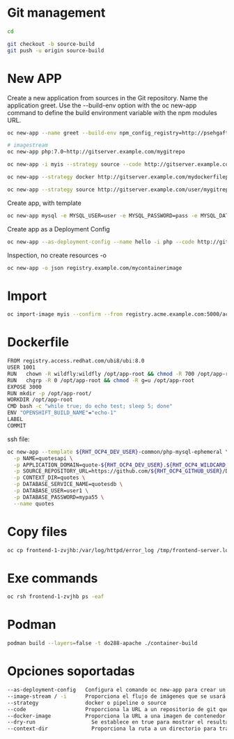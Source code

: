 # Git management

```sh
cd

git checkout -b source-build
git push -u origin source-build
```

# New APP 

Create a new application from sources in the Git repository. Name the application greet. Use the --build-env option with the oc new-app command to define the build environment variable with the npm modules URL.

```sh
oc new-app --name greet --build-env npm_config_registry=http://psehgaft/repository/nodejs nodejs:16-ubi8~https://github.com/psehgaft/DO288-apps#source-build --context-dir nodejs-helloworld

# imagestream
oc new-app php:7.0~http://gitserver.example.com/mygitrepo

oc new-app -i myis --strategy source --code http://gitserver.example.com/mygitrepo

oc new-app --strategy docker http://gitserver.example.com/mydockerfileproject

oc new-app --strategy source http://gitserver.example.com/user/mygitrepo
```

Create app, with template

```sh
oc new-app mysql -e MYSQL_USER=user -e MYSQL_PASSWORD=pass -e MYSQL_DATABASE=testdb -l db=mysql
```

Create app  as a Deployment Config

```sh
oc new-app --as-deployment-config --name hello -i php --code http://gitserver.example.com/mygitrepo
```

Inspection, no create resources -o

```sh
oc new-app -o json registry.example.com/mycontainerimage
```

# Import

```sh
oc import-image myis --confirm --from registry.acme.example.com:5000/acme/awesome --insecure
```

# Dockerfile

```sh
FROM registry.access.redhat.com/ubi8/ubi:8.0 
USER 1001
RUN   chown -R wildfly:wildfly /opt/app-root && chmod -R 700 /opt/app-root
RUN   chgrp -R 0 /opt/app-root && chmod -R g=u /opt/app-root
EXPOSE 3000
RUN mkdir -p /opt/app-root/
WORKDIR /opt/app-root
CMD bash -c "while true; do echo test; sleep 5; done"
ENV "OPENSHIFT_BUILD_NAME"="echo-1"
LABEL
COMMIT
```

ssh file:

```sh
oc new-app --template ${RHT_OCP4_DEV_USER}-common/php-mysql-ephemeral \
  -p NAME=quotesapi \
  -p APPLICATION_DOMAIN=quote-${RHT_OCP4_DEV_USER}.${RHT_OCP4_WILDCARD_DOMAIN} \
  -p SOURCE_REPOSITORY_URL=https://github.com/${RHT_OCP4_GITHUB_USER}/DO288-apps \
  -p CONTEXT_DIR=quotes \
  -p DATABASE_SERVICE_NAME=quotesdb \
  -p DATABASE_USER=user1 \
  -p DATABASE_PASSWORD=mypa55 \
  --name quotes
```

# Copy files

```sh
oc cp frontend-1-zvjhb:/var/log/httpd/error_log /tmp/frontend-server.log
```

# Exe commands

```sh
oc rsh frontend-1-zvjhb ps -eaf
```

# Podman

```sh
podman build --layers=false -t do288-apache ./container-build
```

# Opciones soportadas

```sh
--as-deployment-config	 Configura el comando oc new-app para crear un recurso DeploymentConfig en lugar de Deployment.
--image-stream / -i      Proporciona el flujo de imágenes que se usará como la imagen de compilador S2I para una compilación S2I o para implementar una imagen de contenedor.
--strategy	             docker o pipeline o source
--code	                 Proporciona la URL a un repositorio de git que se usará como entrada para una compilación S2I.
--docker-image	         Proporciona la URL a una imagen de contenedor que se implementará.
--dry-run	               Se establece en true para mostrar el resultado de la operación sin realizarla.
--context-dir	           Proporciona la ruta a un directorio para tratar como directorio raíz.
```
